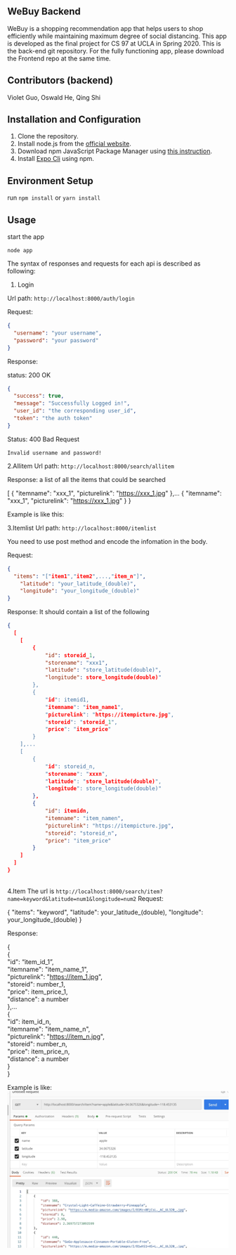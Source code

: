 WeBuy Backend
---

WeBuy is a shopping recommendation app that helps users to shop efficiently while maintaining maximum degree of social distancing. This app is developed as the final project for CS 97 at UCLA in Spring 2020. This is the back-end git repository. For the fully functioning app, please download the Frontend repo at the same time. 

Contributors (backend)
---
Violet Guo, Oswald He, Qing Shi

Installation and Configuration
---
1. Clone the repository.
2. Install node.js from the [official website](https://nodejs.org/en/).
3. Download npm JavaScript Package Manager using [this instruction](https://www.npmjs.com/get-npm).
4. Install [Expo Cli](https://docs.expo.io/workflow/expo-cli/) using npm. 

Environment Setup
---
run ```npm install``` or ```yarn install```

Usage
---
start the app
```
node app
```
The syntax of responses and requests for each api is 
described as following:

1. Login

Url path: ```http://localhost:8000/auth/login```

Request:
```json
{
  "username": "your username",
  "password": "your password"
}
```
Response: 

status: 200 OK
```json
{
  "success": true,
  "message": "Successfully Logged in!",
  "user_id": "the corresponding user_id",
  "token": "the auth token"
}
```
Status: 400 Bad Request
```
Invalid username and password!
```

2.Allitem
Url path: ```http://localhost:8000/search/allitem```

Response: a list of all the items that could be searched

[
    {
        "itemname": "xxx_1",
        "picturelink": "https://xxx_1.jpg"
    },...
    {
     "itemname": "xxx_1",
        "picturelink": "https://xxx_1.jpg"
    }
}

Example is like this: 


3.Itemlist
Url path: ```http://localhost:8000/itemlist```

You need to use post method and encode the infomation in the body. 

Request:
```json
{
  "items": "["item1","item2",...,"item_n"]",
	"latitude": "your_latitude_(double)", 
	"longitude": "your_longitude_(double)"
}
```
Response: It should contain a list of the following 

```json
{
  [
    [
        {
            "id": storeid_1,
            "storename": "xxx1",
            "latitude": "store_latitude(double)",
            "longitude": store_longitude(double)" 
        },
        {
            "id": itemid1,
            "itemname": "item_name1",
            "picturelink": "https://itempicture.jpg",
            "storeid": "storeid_1",
            "price": "item_price"
        }
    ],...
    [
        {
            "id": storeid_n,
            "storename": "xxxn",
            "latitude": "store_latitude(double)",
            "longitude": store_longitude(double)" 
        },
        {
            "id": itemidn,
            "itemname": "item_namen",
            "picturelink": "https://itempicture.jpg",
            "storeid": "storeid_n",
            "price": "item_price"
        }
    ]
  ]
}
   
```
4.Item
The url is ```http://localhost:8000/search/item?name=keyword&latitude=num1&longitude=num2```
Request:

{
  "items": "keyword",
  "latitude": your_latitude_(double), 
  "longitude": your_longitude_(double)
}

Response: 


{  
 {  
        "id": “item_id_1”,  
        "itemname": "item_name_1",  
        "picturelink": "https://item_1.jpg",  
        "storeid": number_1,  
        "price": item_price_1,  
        "distance": a number  
    },...  
   {  
        "id": item_id_n,  
        "itemname": "item_name_n",  
        "picturelink": "https://item_n.jpg",  
        "storeid": number_n,  
        "price": item_price_n,  
        "distance": a number  
    }  
 }  
 
 Example is like: <img src="https://github.com/WeBuyers/WeBuy-Backend/blob/master/screenshot/itemkeyword.jpg">














